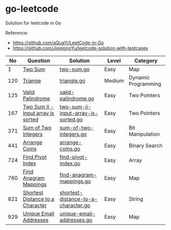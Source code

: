 # go-leetcode

Solution for leetcode in Go 

Reference:
* https://github.com/aQuaYi/LeetCode-in-Go
* https://github.com/JieqiongYu/leetcode-solution-with-testcases

|No|Question|Solution|Level|Category|
|-|-|-|-|-|
|1|[Two Sum](https://leetcode.com/problems/two-sum/)|[two-sum.go](https://github.com/mer-study-go/go-leetcode/blob/master/Maps/TwoSum/two-sum.go)|Easy|Map|
|120|[Triange](https://leetcode.com/problems/triangle/)|[triangle.go](https://github.com/mer-study-go/go-leetcode/blob/master/Dynamic-Programming/triangle/triangle.go)|Medium|Dynamic Programming|
|125|[Valid Palindrome](https://leetcode.com/problems/valid-palindrome/)|[valid-palindrome.go](https://github.com/mer-study-go/go-leetcode/blob/master/Two%20Pointers/valid-palindrome/valid-palindrome.go)|Easy|Two Pointers|
|167|[Two Sum II - Input array is sorted](https://leetcode.com/problems/two-sum-ii-input-array-is-sorted/)|[two-sum-ii-input-array-is-sorted.go](https://github.com/mer-study-go/go-leetcode/blob/master/Two%20Pointers/two-sum-ii/two-sum-ii-input-array-is-sorted.go)|Easy|Two Pointers|
|371|[Sum of Two Integers](https://leetcode.com/problems/sum-of-two-integers/)|[sum-of-two-integers.go](https://github.com/mer-study-go/go-leetcode/blob/master/Bit-Manipulation/sum-of-two-integers/sum-of-two-integers.go)|Easy|Bit Manipulation
|441|[Arrange Coins](https://leetcode.com/problems/arranging-coins/)|[arrange-coins.go](https://github.com/mer-study-go/go-leetcode/blob/master/Binary-Search/arrange-coins/arrange-coins.go)|Easy|Binary Search|
|724|[Find Pivot Index](https://leetcode.com/problems/find-pivot-index/)|[find-pivot-index.go](https://github.com/mer-study-go/go-leetcode/blob/master/Array/find-pivot-index/find-pivot-index.go)|Easy|Array|
|760|[Find Anagram Mappings](https://leetcode.com/problems/find-anagram-mappings/)|[find-anagram-mappings.go](https://github.com/mer-study-go/go-leetcode/blob/master/Maps/find-anagram-mappings/find-anagram-mappings.go)|Easy|Map|
|821|[Shortest Distance to a Character](https://leetcode.com/problems/shortest-distance-to-a-character/)|[shortest-distance-to-a-character.go](https://github.com/mer-study-go/go-leetcode/blob/master/String/shortest-distance-to-a-character/shortest-distance-to-a-character.go)|Easy|String|
|929|[Unique Email Addresses](https://leetcode.com/problems/unique-email-addresses/)|[unique-email-addresses.go](https://github.com/mer-study-go/go-leetcode/blob/master/Maps/unique-email-addresses/unique-email-addresses.go)|Easy|Map|